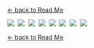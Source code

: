 [<- back to Read Me](https://github.com/defcon24bit/record-and-replay-RF-remote#command_line-notify)&nbsp;

![](pics/script-GUI-screen-shot-1.png)&nbsp;
![](pics/script-GUI-screen-shot-2.png)&nbsp;
![](pics/script-GUI-screen-shot-3.png)&nbsp;
![](pics/script-GUI-screen-shot-4.png)&nbsp;
![](pics/script-GUI-screen-shot-5.png)&nbsp;
![](pics/script-GUI-screen-shot-6.png)&nbsp;
![](pics/script-GUI-screen-shot-7.png)&nbsp;
![](pics/script-GUI-screen-shot-8.png)&nbsp;

[<- back to Read Me](https://github.com/defcon24bit/record-and-replay-RF-remote##command_line-notify)


